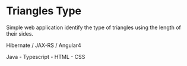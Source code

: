 # Triangles Type #

Simple web application identify the type of triangles using the length of their sides.

Hibernate / JAX-RS / Angular4 

Java - Typescript - HTML - CSS

